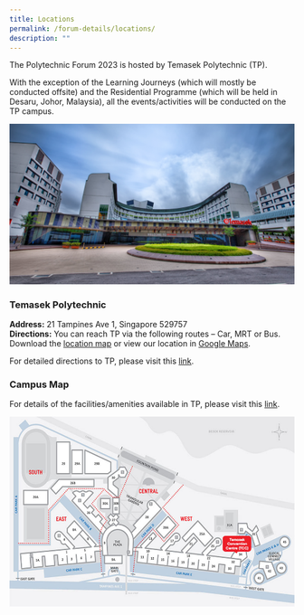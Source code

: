 ```yaml
---
title: Locations
permalink: /forum-details/locations/
description: ""
---
```

The Polytechnic Forum 2023 is hosted by Temasek Polytechnic (TP).

With the exception of the Learning Journeys (which will mostly be conducted offsite) and the Residential Programme (which will be held in Desaru, Johor, Malaysia), all the events/activities will be conducted on the TP campus.

![](/images/PF%202023/Forum%20Details/Locations/forum%20locations.png)

### <b>Temasek Polytechnic</b><br>
<b>Address:</b> 21 Tampines Ave 1, Singapore 529757  
<b>Directions:</b> You can reach TP via the following routes – Car, MRT or Bus. Download the&nbsp;[location map](https://www.tp.edu.sg/content/dam/tp-web/files/about-tp/contact-us/location_map.pdf)&nbsp;or view our location in&nbsp;[Google Maps](https://www.google.com/maps?ll=1.345185,103.931812&amp;z=16&amp;t=m&amp;hl=en-GB&amp;gl=SG&amp;mapclient=embed&amp;cid=10084371634971779734).

For detailed directions to TP, please visit this [link](https://www.tp.edu.sg/about-tp/getting-to-tp.html).

### <b>Campus Map</b><br>
For details of the facilities/amenities available in TP, please visit this [link](https://www.tp.edu.sg/about-tp/our-campus-map-facilities.html).

![](/images/PF%202023/Forum%20Details/Locations/campus%20map.jpg)